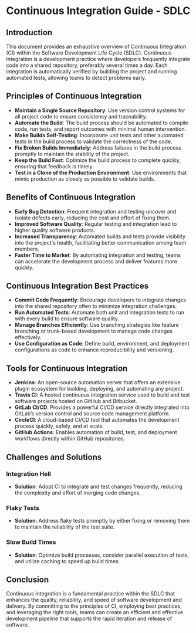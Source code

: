 # Continuous Integration Guide - SDLC

## Introduction

This document provides an exhaustive overview of Continuous Integration (CI) within the Software Development Life Cycle (SDLC). Continuous Integration is a development practice where developers frequently integrate code into a shared repository, preferably several times a day. Each integration is automatically verified by building the project and running automated tests, allowing teams to detect problems early.

## Principles of Continuous Integration

- **Maintain a Single Source Repository**: Use version control systems for all project code to ensure consistency and traceability.
- **Automate the Build**: The build process should be automated to compile code, run tests, and report outcomes with minimal human intervention.
- **Make Builds Self-Testing**: Incorporate unit tests and other automated tests in the build process to validate the correctness of the code.
- **Fix Broken Builds Immediately**: Address failures in the build process promptly to maintain the stability of the project.
- **Keep the Build Fast**: Optimize the build process to complete quickly, ensuring that feedback is timely.
- **Test in a Clone of the Production Environment**: Use environments that mimic production as closely as possible to validate builds.

## Benefits of Continuous Integration

- **Early Bug Detection**: Frequent integration and testing uncover and isolate defects early, reducing the cost and effort of fixing them.
- **Improved Software Quality**: Regular testing and integration lead to higher quality software products.
- **Increased Transparency**: Automated builds and tests provide visibility into the project's health, facilitating better communication among team members.
- **Faster Time to Market**: By automating integration and testing, teams can accelerate the development process and deliver features more quickly.

## Continuous Integration Best Practices

- **Commit Code Frequently**: Encourage developers to integrate changes into the shared repository often to minimize integration challenges.
- **Run Automated Tests**: Automate both unit and integration tests to run with every build to ensure software quality.
- **Manage Branches Efficiently**: Use branching strategies like feature branching or trunk-based development to manage code changes effectively.
- **Use Configuration as Code**: Define build, environment, and deployment configurations as code to enhance reproducibility and versioning.

## Tools for Continuous Integration

- **Jenkins**: An open-source automation server that offers an extensive plugin ecosystem for building, deploying, and automating any project.
- **Travis CI**: A hosted continuous integration service used to build and test software projects hosted on GitHub and Bitbucket.
- **GitLab CI/CD**: Provides a powerful CI/CD service directly integrated into GitLab’s version control and source code management platform.
- **CircleCI**: A cloud-based CI/CD tool that automates the development process quickly, safely, and at scale.
- **GitHub Actions**: Enables automation of build, test, and deployment workflows directly within GitHub repositories.

## Challenges and Solutions

### Integration Hell

- **Solution**: Adopt CI to integrate and test changes frequently, reducing the complexity and effort of merging code changes.

### Flaky Tests

- **Solution**: Address flaky tests promptly by either fixing or removing them to maintain the reliability of the test suite.

### Slow Build Times

- **Solution**: Optimize build processes, consider parallel execution of tests, and utilize caching to speed up build times.

## Conclusion

Continuous Integration is a fundamental practice within the SDLC that enhances the quality, reliability, and speed of software development and delivery. By committing to the principles of CI, employing best practices, and leveraging the right tools, teams can create an efficient and effective development pipeline that supports the rapid iteration and release of software.